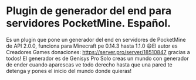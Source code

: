 # Plugin de generador del end para servidores PocketMine. Español.
Es un plugin que pone un generador del end en servidores de PocketMine de API 2.0.0, funciona para Minecraft pe 0.14.3 hasta 1.1.0
😄El autor es Creadores Games donaciones: https://server.pro/server/18510847 gracias a todos!
El generador es de Genisys Pro
Solo creas un mundo con generador de ender cuando aparescas ve todo derecho hasta que una pared te detenga y pones el inicio del mundo donde quieras!
